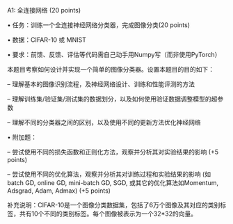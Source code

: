
 A1: 全连接网络 (20 points)

• 任务：训练一个全连接神经网络分类器，完成图像分类(20 points) 

• 数据：CIFAR-10 或 MNIST

• 要求：前馈、反馈、评估等代码需自己动手用Numpy写（而非使用PyTorch）

 

本题目考察如何设计并实现一个简单的图像分类器。设置本题目的目的如下：

– 理解基本的图像识别流程，及神经网络设计、训练和性能评测的方法

– 理解训练集/验证集/测试集的数据划分，以及如何使用验证数据调整模型的超参数

– 理解不同的分类器之间的区别，以及使用不同的更新方法优化神经网络

 

• 附加题： 

– 尝试使用不同的损失函数和正则化方法，观察并分析其对实验结果的影响 (+5 points)

– 尝试使用不同的优化算法，观察并分析其对训练过程和实验结果的影响 (如batch GD, online GD, mini-batch GD, SGD, 或其它的优化算法如Momentum, Adsgrad, Adam, Admax) (+5 points)

 

补充说明：CIFAR-10是一个图像分类数据集，包括了6万个图像及其对应的类别标签，共有10个不同的类别标签。每个图像被表示为一个32*32的向量。 